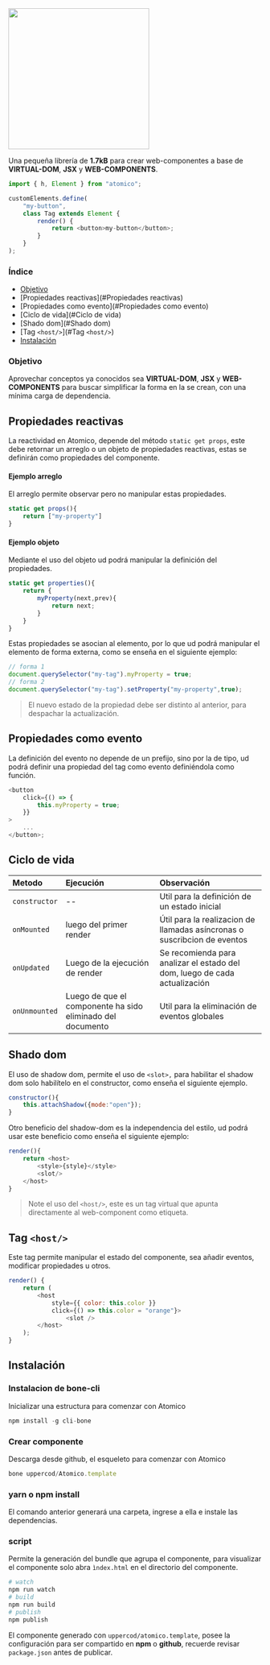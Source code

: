 <img src="../../brand/logo.png" width="280px"/>


Una pequeña librería de **1.7kB** para crear web-componentes a base de **VIRTUAL-DOM**, **JSX** y **WEB-COMPONENTS**.

```js
import { h, Element } from "atomico";

customElements.define(
    "my-button",
    class Tag extends Element {
        render() {
            return <button>my-button</button>;
        }
    }
);
```

### Índice

- [Objetivo](#Objetivo)
- [Propiedades reactivas](#Propiedades reactivas)
- [Propiedades como evento](#Propiedades como evento)
- [Ciclo de vida](#Ciclo de vida)
- [Shado dom](#Shado dom)
- [Tag `<host/>`](#Tag `<host/>`)
- [Instalación](#Instalación)

### Objetivo

Aprovechar conceptos ya conocidos sea **VIRTUAL-DOM**, **JSX** y **WEB-COMPONENTS** para buscar simplificar la forma en la se crean, con una mínima carga de dependencia. 


## Propiedades reactivas

La reactividad en Atomico, depende del método  `static get props`, este debe retornar un arreglo o un objeto de propiedades reactivas, estas se definirán como propiedades del componente.

#### Ejemplo arreglo

El arreglo permite observar pero no manipular estas propiedades.

```js
static get props(){
    return ["my-property"]
}
```

#### Ejemplo objeto	

Mediante el uso del objeto ud podrá manipular la definición del propiedades. 

```js
static get properties(){
    return {
        myProperty(next,prev){
            return next;
        }
    }
}
```

Estas propiedades se asocian al elemento, por lo que ud podrá manipular el elemento de forma externa, como se enseña en el siguiente ejemplo:

```js
// forma 1
document.querySelector("my-tag").myProperty = true;
// forma 2
document.querySelector("my-tag").setProperty("my-property",true);
```

>  El nuevo estado de la propiedad debe ser distinto al anterior, para despachar la actualización.

## Propiedades como evento

La definición del evento no depende de un prefijo, sino por la de tipo, ud podrá definir una propiedad del tag como evento definiéndola como función.

```js
<button
    click={() => {
        this.myProperty = true;
    }}
>
    ...
</button>;
```



## Ciclo de vida

| Metodo | Ejecución | Observación |
|:-------|:----------|:----|
| `constructor` | -- | Util para la definición de un estado inicial |
| `onMounted` | luego del primer render | Útil para la realizacion de llamadas asíncronas o suscribcion de eventos |
| `onUpdated` | Luego de la ejecución de render | Se recomienda para analizar el estado del dom, luego de cada actualización |
| `onUnmounted` | Luego de que el componente ha sido eliminado del documento | Util para la eliminación de eventos globales |



## Shado dom

El uso de shadow dom, permite el uso de `<slot>,` para habilitar el shadow dom solo habilítelo en el constructor, como enseña el siguiente ejemplo.

```js
constructor(){
    this.attachShadow({mode:"open"});
}
```

Otro beneficio del shadow-dom es la independencia del estilo, ud podrá usar este beneficio como enseña el siguiente ejemplo:

```js
render(){
	return <host>
        <style>{style}</style>	
    	<slot/>
    </host>
}	
```

> Note el uso del `<host/>`, este es un tag virtual que apunta directamente al web-component como etiqueta. 

## Tag `<host/>`

Este tag permite manipular el estado del componente, sea añadir eventos, modificar propiedades u otros.

```js
render() {
    return (
        <host
        	style={{ color: this.color }}
    		click={() => this.color = "orange"}>
            	<slot />
		</host>
	);
}
```

## Instalación

### Instalacion de bone-cli
Inicializar una estructura para comenzar con Atomico
```js
npm install -g cli-bone
```
### Crear componente
Descarga desde github, el esqueleto para comenzar con Atomico
```js
bone uppercod/Atomico.template
```
### yarn o npm install
El comando anterior generará una carpeta, ingrese a ella e instale las dependencias.

### script

Permite la generación del bundle que agrupa el componente, para visualizar el componente solo abra `ìndex.html` en el directorio del componente.

```sh
# watch
npm run watch
# build
npm run build
# publish
npm publish
```

El componente generado con `uppercod/atomico.template`, posee la configuración para ser compartido en **npm** o **github**, recuerde revisar `package.json` antes de publicar.
